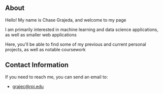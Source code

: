 ## About
Hello!
My name is Chase Grajeda, and welcome to my page 

I am primarily interested in machine learning and data science applications, as well as smaller web applications 

Here, you'll be able to find some of my previous and current personal projects, as well as notable coursework 

## Contact Information 
If you need to reach me, you can send an email to: 
- grajec@rpi.edu 
